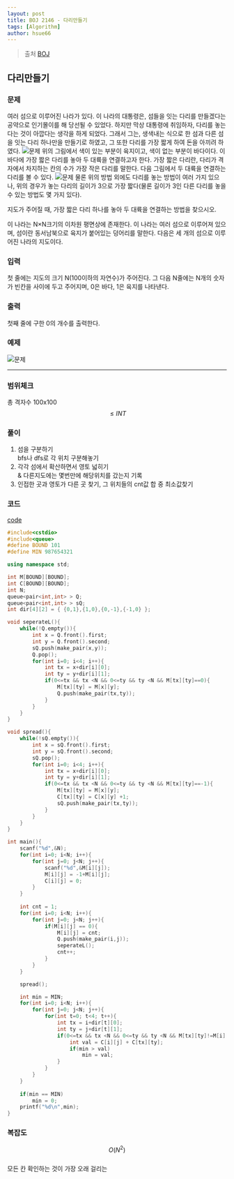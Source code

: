 ```yaml
---
layout: post
title: BOJ 2146 - 다리만들기
tags: [Algorithm]
author: hsue66 
---
```


> 출처 [BOJ](https://www.acmicpc.net/problem/2146)

다리만들기   
--------------
### 문제
여러 섬으로 이루어진 나라가 있다. 이 나라의 대통령은, 섬들을 잇는 다리를 만들겠다는 공약으로 인기몰이를 해 당선될 수 있었다. 하지만 막상 대통령에 취임하자, 다리를 놓는다는 것이 아깝다는 생각을 하게 되었다. 그래서 그는, 생색내는 식으로 한 섬과 다른 섬을 잇는 다리 하나만을 만들기로 하였고, 그 또한 다리를 가장 짧게 하여 돈을 아끼려 하였다.
![문제](/assets/img/postimg/boj2146e1.png)
위의 그림에서 색이 있는 부분이 육지이고, 색이 없는 부분이 바다이다. 이 바다에 가장 짧은 다리를 놓아 두 대륙을 연결하고자 한다. 가장 짧은 다리란, 다리가 격자에서 차지하는 칸의 수가 가장 작은 다리를 말한다. 다음 그림에서 두 대륙을 연결하는 다리를 볼 수 있다.
![문제](/assets/img/postimg/boj2146e2.png)
물론 위의 방법 외에도 다리를 놓는 방법이 여러 가지 있으나, 위의 경우가 놓는 다리의 길이가 3으로 가장 짧다(물론 길이가 3인 다른 다리를 놓을 수 있는 방법도 몇 가지 있다).

지도가 주어질 때, 가장 짧은 다리 하나를 놓아 두 대륙을 연결하는 방법을 찾으시오.

이 나라는 N×N크기의 이차원 평면상에 존재한다. 이 나라는 여러 섬으로 이루어져 있으며, 섬이란 동서남북으로 육지가 붙어있는 덩어리를 말한다. 다음은 세 개의 섬으로 이루어진 나라의 지도이다.

### 입력
첫 줄에는 지도의 크기 N(100이하의 자연수)가 주어진다. 그 다음 N줄에는 N개의 숫자가 빈칸을 사이에 두고 주어지며, 0은 바다, 1은 육지를 나타낸다.
### 출력
첫째 줄에 구한 0의 개수를 출력한다.
### 예제 
![문제](/assets/img/postimg/boj2146.png)

* * *
### 범위체크
총 격자수 100x100 $$\le INT$$
### 풀이
1. 섬을 구분하기  
  bfs나 dfs로 각 위치 구분해놓기
2. 각각 섬에서 확산하면서 영토 넓히기  
  & 다른지도에는 몇번만에 해당위치를 갔는지 기록
3. 인접한 곳과 영토가 다른 곳 찾기, 그 위치들의 cnt값 합 중 최소값찾기 
### 코드
[code](https://github.com/Hsue66/Algo/blob/master/BOJ/n2146.cpp) 

```cpp
#include<cstdio>
#include<queue>
#define BOUND 101
#define MIN 987654321

using namespace std;

int M[BOUND][BOUND];
int C[BOUND][BOUND];
int N;
queue<pair<int,int> > Q;
queue<pair<int,int> > sQ;
int dir[4][2] = { {0,1},{1,0},{0,-1},{-1,0} };

void seperateL(){
	while(!Q.empty()){
		int x = Q.front().first;
		int y = Q.front().second;
		sQ.push(make_pair(x,y));
		Q.pop();
		for(int i=0; i<4; i++){
			int tx = x+dir[i][0];
			int ty = y+dir[i][1];
			if(0<=tx && tx <N && 0<=ty && ty <N && M[tx][ty]==0){
				M[tx][ty] = M[x][y];
				Q.push(make_pair(tx,ty));
			}
		}
	}
}

void spread(){
	while(!sQ.empty()){
		int x = sQ.front().first;
		int y = sQ.front().second;
		sQ.pop();
		for(int i=0; i<4; i++){
			int tx = x+dir[i][0];
			int ty = y+dir[i][1];
			if(0<=tx && tx <N && 0<=ty && ty <N && M[tx][ty]==-1){
				M[tx][ty] = M[x][y];
				C[tx][ty] = C[x][y] +1;
				sQ.push(make_pair(tx,ty));
			}
		}
	}
}

int main(){
	scanf("%d",&N);
	for(int i=0; i<N; i++){
		for(int j=0; j<N; j++){
			scanf("%d",&M[i][j]);
			M[i][j] = -1+M[i][j];
			C[i][j] = 0;
		}
	}
	
	int cnt = 1;
	for(int i=0; i<N; i++){
		for(int j=0; j<N; j++){
			if(M[i][j] == 0){
				M[i][j] = cnt;
				Q.push(make_pair(i,j));
				seperateL();
				cnt++;
			}
		}
	}

	spread();	

	int min = MIN;
	for(int i=0; i<N; i++){
		for(int j=0; j<N; j++){
			for(int t=0; t<4; t++){
				int tx = i+dir[t][0];
				int ty = j+dir[t][1];
				if(0<=tx && tx <N && 0<=ty && ty <N && M[tx][ty]!=M[i][j]){
					int val = C[i][j] + C[tx][ty];
					if(min > val)
						min = val;
				}
			}
		}
	}
	
	if(min == MIN)
		min = 0;
	printf("%d\n",min);
}
```
### 복잡도
$$O(N^2)$$  
모든 칸 확인하는 것이 가장 오래 걸리는  
